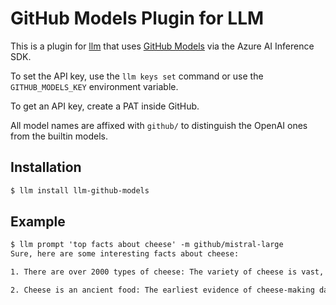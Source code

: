 # GitHub Models Plugin for LLM

This is a plugin for [llm](https://llm.datasette.io) that uses [GitHub Models](https://github.blog/news-insights/product-news/introducing-github-models/) via the Azure AI Inference SDK.

To set the API key, use the `llm keys set` command or use the `GITHUB_MODELS_KEY` environment variable.

To get an API key, create a PAT inside GitHub.

All model names are affixed with `github/` to distinguish the OpenAI ones from the builtin models.

## Installation

```default
$ llm install llm-github-models
```

## Example

```default
$ llm prompt 'top facts about cheese' -m github/mistral-large                                                                                                                
Sure, here are some interesting facts about cheese:

1. There are over 2000 types of cheese: The variety of cheese is vast, with different flavors, textures, and aromas. This is due to factors like the type of milk used, the aging process, and the specific bacteria and mold cultures involved.

2. Cheese is an ancient food: The earliest evidence of cheese-making dates back to around 6000 BC, found in ancient Polish sites.
```
